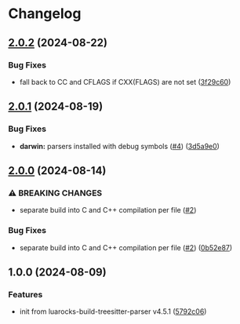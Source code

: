 # Changelog

## [2.0.2](https://github.com/nvim-neorocks/luarocks-build-treesitter-parser-cpp/compare/v2.0.1...v2.0.2) (2024-08-22)


### Bug Fixes

* fall back to CC and CFLAGS if CXX(FLAGS) are not set ([3f29c60](https://github.com/nvim-neorocks/luarocks-build-treesitter-parser-cpp/commit/3f29c60435fbd75ceaf377cbf05beb8a8fe8254b))

## [2.0.1](https://github.com/nvim-neorocks/luarocks-build-treesitter-parser-cpp/compare/v2.0.0...v2.0.1) (2024-08-19)


### Bug Fixes

* **darwin:** parsers installed with debug symbols ([#4](https://github.com/nvim-neorocks/luarocks-build-treesitter-parser-cpp/issues/4)) ([3d5a9e0](https://github.com/nvim-neorocks/luarocks-build-treesitter-parser-cpp/commit/3d5a9e0aec15610713fdfdfbd73b6bcb14320ec7))

## [2.0.0](https://github.com/nvim-neorocks/luarocks-build-treesitter-parser-cpp/compare/v1.0.0...v2.0.0) (2024-08-14)


### ⚠ BREAKING CHANGES

* separate build into C and C++ compilation per file ([#2](https://github.com/nvim-neorocks/luarocks-build-treesitter-parser-cpp/issues/2))

### Bug Fixes

* separate build into C and C++ compilation per file ([#2](https://github.com/nvim-neorocks/luarocks-build-treesitter-parser-cpp/issues/2)) ([0b52e87](https://github.com/nvim-neorocks/luarocks-build-treesitter-parser-cpp/commit/0b52e87a63b18cc4e4bf187a16ba181d2199a626))

## 1.0.0 (2024-08-09)


### Features

* init from luarocks-build-treesitter-parser v4.5.1 ([5792c06](https://github.com/nvim-neorocks/luarocks-build-treesitter-parser-cpp/commit/5792c06174e158d7d528bd3caddd461c8ac86f62))
